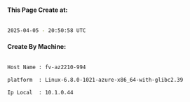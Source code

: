 
   
#### This Page Create at:

```bash

2025-04-05 - 20:50:58 UTC

```

#### Create By Machine:

```bash

Host Name : fv-az2210-994

platform  : Linux-6.8.0-1021-azure-x86_64-with-glibc2.39

Ip Local  : 10.1.0.44

```

